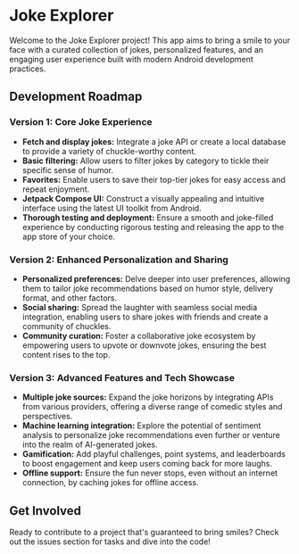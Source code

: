 # Joke Explorer 

Welcome to the Joke Explorer project! This app aims to bring a smile to your face with a curated collection of jokes, personalized features, and an engaging user experience built with modern Android development practices.

## Development Roadmap

### Version 1: Core Joke Experience

- **Fetch and display jokes:** Integrate a joke API or create a local database to provide a variety of chuckle-worthy content.
- **Basic filtering:** Allow users to filter jokes by category to tickle their specific sense of humor.
- **Favorites:** Enable users to save their top-tier jokes for easy access and repeat enjoyment.
- **Jetpack Compose UI:** Construct a visually appealing and intuitive interface using the latest UI toolkit from Android.
- **Thorough testing and deployment:** Ensure a smooth and joke-filled experience by conducting rigorous testing and releasing the app to the app store of your choice.

### Version 2: Enhanced Personalization and Sharing

- **Personalized preferences:** Delve deeper into user preferences, allowing them to tailor joke recommendations based on humor style, delivery format, and other factors.
- **Social sharing:** Spread the laughter with seamless social media integration, enabling users to share jokes with friends and create a community of chuckles.
- **Community curation:** Foster a collaborative joke ecosystem by empowering users to upvote or downvote jokes, ensuring the best content rises to the top.

### Version 3: Advanced Features and Tech Showcase

- **Multiple joke sources:** Expand the joke horizons by integrating APIs from various providers, offering a diverse range of comedic styles and perspectives.
- **Machine learning integration:** Explore the potential of sentiment analysis to personalize joke recommendations even further or venture into the realm of AI-generated jokes.
- **Gamification:** Add playful challenges, point systems, and leaderboards to boost engagement and keep users coming back for more laughs.
- **Offline support:** Ensure the fun never stops, even without an internet connection, by caching jokes for offline access.

## Get Involved

Ready to contribute to a project that's guaranteed to bring smiles? Check out the issues section for tasks and dive into the code!


